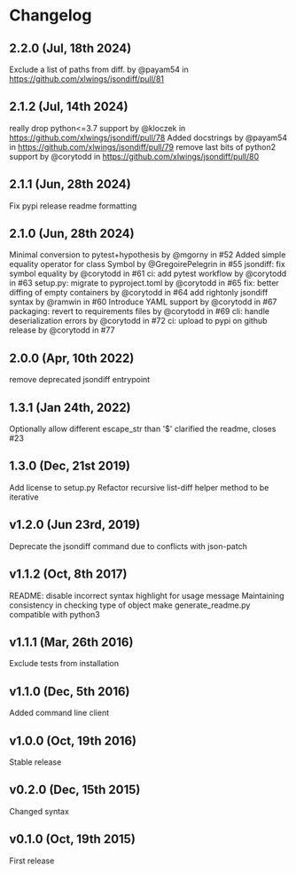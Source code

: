 # Changelog

## 2.2.0 (Jul, 18th 2024)

Exclude a list of paths from diff. by @payam54 in https://github.com/xlwings/jsondiff/pull/81

## 2.1.2 (Jul, 14th 2024)

really drop python<=3.7 support by @kloczek in https://github.com/xlwings/jsondiff/pull/78
Added docstrings by @payam54 in https://github.com/xlwings/jsondiff/pull/79
remove last bits of python2 support by @corytodd in https://github.com/xlwings/jsondiff/pull/80

## 2.1.1 (Jun, 28th 2024)

Fix pypi release readme formatting

## 2.1.0 (Jun, 28th 2024)

Minimal conversion to pytest+hypothesis by @mgorny in #52
Added simple equality operator for class Symbol by @GregoirePelegrin in #55
jsondiff: fix symbol equality by @corytodd in #61
ci: add pytest workflow by @corytodd in #63
setup.py: migrate to pyproject.toml by @corytodd in #65
fix: better diffing of empty containers by @corytodd in #64
add rightonly jsondiff syntax by @ramwin in #60
Introduce YAML support by @corytodd in #67
packaging: revert to requirements files by @corytodd in #69
cli: handle deserialization errors by @corytodd in #72
ci: upload to pypi on github release by @corytodd in #77

## 2.0.0 (Apr, 10th 2022)

remove deprecated jsondiff entrypoint

## 1.3.1 (Jan 24th, 2022)

Optionally allow different escape_str than '$'
clarified the readme, closes #23

## 1.3.0 (Dec, 21st 2019)

Add license to setup.py
Refactor recursive list-diff helper method to be iterative

## v1.2.0 (Jun 23rd, 2019)

Deprecate the jsondiff command due to conflicts with json-patch

## v1.1.2 (Oct, 8th 2017)

README: disable incorrect syntax highlight for usage message
Maintaining consistency in checking type of object
make generate_readme.py compatible with python3

## v1.1.1 (Mar, 26th 2016)

Exclude tests from installation

## v1.1.0 (Dec, 5th 2016)

Added command line client

## v1.0.0 (Oct, 19th 2016)

Stable release

## v0.2.0 (Dec, 15th 2015)

Changed syntax

## v0.1.0 (Oct, 19th 2015)

First release